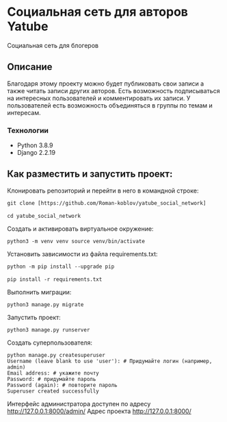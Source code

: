 # Социальная сеть для авторов Yatube 

Социальная сеть для блогеров

## Описание

Благодаря этому проекту можно будет публиковать свои записи а также читать записи других авторов. Есть возможность подписываться на интересных пользователей и комментировать их записи. У пользователей есть возможность объединяться в группы по темам и интересам. 

### Технологии

- Python 3.8.9
- Django 2.2.19

## Как разместить и запустить проект:

Клонировать репозиторий и перейти в него в командной строке:

<pre><code>git clone [https://github.com/Roman-koblov/yatube_social_network]</code>

<code>cd yatube_social_network</code></pre>

Cоздать и активировать виртуальное окружение:

<pre><code>python3 -m venv venv source venv/bin/activate</code></pre>

Установить зависимости из файла requirements.txt:

<pre><code>python -m pip install --upgrade pip</code>

<code>pip install -r requirements.txt</code></pre>

Выполнить миграции:

<pre><code>python3 manage.py migrate</code></pre>

Запустить проект:

<pre><code>python3 manage.py runserver</code></pre>

Создать суперпользователя:

<pre><code>python manage.py createsuperuser</code>
<code>Username (leave blank to use 'user'): # Придумайте логин (например, admin)</code>
<code>Email address: # укажите почту</code>
<code>Password: # придумайте пароль</code>
<code>Password (again): # повторите пароль</code>
<code>Superuser created successfully</code></pre>

Интерфейс администратора доступен по адресу http://127.0.0.1:8000/admin/
Адрес проекта http://127.0.0.1:8000/
